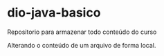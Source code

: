 # dio-java-basico
Repositorio para armazenar todo conteúdo do curso

Alterando o conteúdo de um arquivo de forma local.
